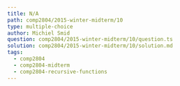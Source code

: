 ```yaml
---
title: N/A
path: comp2804/2015-winter-midterm/10
type: multiple-choice
author: Michiel Smid
question: comp2804/2015-winter-midterm/10/question.ts
solution: comp2804/2015-winter-midterm/10/solution.md
tags:
  - comp2804
  - comp2804-midterm
  - comp2804-recursive-functions
---
```

